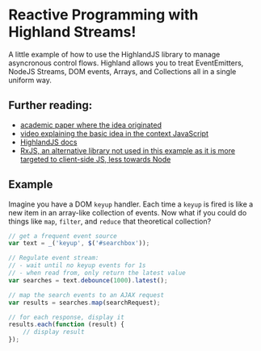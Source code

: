 # Reactive Programming with Highland Streams!

A little example of how to use the HighlandJS library to manage asyncronous control flows. Highland allows you to treat EventEmitters, NodeJS Streams, DOM events, Arrays, and Collections all in a single uniform way.

## Further reading:
  - [academic paper where the idea originated](https://hal.archives-ouvertes.fr/file/index/docid/75494/filename/RR-1065.pdf)
  - [video explaining the basic idea in the context JavaScript](https://vimeo.com/131196784)
  - [HighlandJS docs](http://highlandjs.org/)
  - [RxJS, an alternative library not used in this example as it is more targeted to client-side JS, less towards Node](https://github.com/Reactive-Extensions/RxJS)

## Example

Imagine you have a DOM `keyup` handler. Each time a `keyup` is fired is like a new item in an array-like collection of events. Now what if you could do things like `map`, `filter`, and `reduce` that theoretical collection?

```javascript
// get a frequent event source
var text = _('keyup', $('#searchbox'));

// Regulate event stream:
// - wait until no keyup events for 1s
// - when read from, only return the latest value
var searches = text.debounce(1000).latest();

// map the search events to an AJAX request
var results = searches.map(searchRequest);

// for each response, display it
results.each(function (result) {
    // display result
});
```